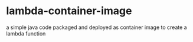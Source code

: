 # lambda-container-image
a simple java code packaged and deployed as container image to create a lambda function
